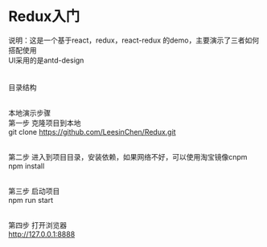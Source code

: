 # Redux入门
 说明：这是一个基于react，redux，react-redux 的demo，主要演示了三者如何搭配使用<br/>
 UI采用的是antd-design<br/>
 <br/><br/>
 目录结构<br/><br/>

 本地演示步骤<br/>
 第一步 克隆项目到本地<br/>
 git clone https://github.com/LeesinChen/Redux.git<br/><br/>

 第二步 进入到项目目录，安装依赖，如果网络不好，可以使用淘宝镜像cnpm<br/>
 npm install<br/><br/>

 第三步 启动项目<br/>
 npm run start<br/><br/>

 第四步 打开浏览器<br/>
 http://127.0.0.1:8888<br/><br/>
